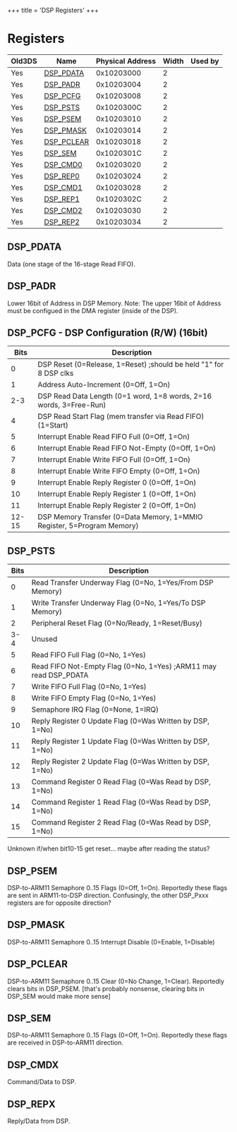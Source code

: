 +++
title = 'DSP Registers'
+++

# Registers

| Old3DS | Name                                 | Physical Address | Width | Used by |
|--------|--------------------------------------|------------------|-------|---------|
| Yes    | [DSP_PDATA](#DSP_PDATA "wikilink")   | 0x10203000       | 2     |         |
| Yes    | [DSP_PADR](#DSP_PADR "wikilink")     | 0x10203004       | 2     |         |
| Yes    | [DSP_PCFG](#DSP_PCFG "wikilink")     | 0x10203008       | 2     |         |
| Yes    | [DSP_PSTS](#DSP_PSTS "wikilink")     | 0x1020300C       | 2     |         |
| Yes    | [DSP_PSEM](#DSP_PSEM "wikilink")     | 0x10203010       | 2     |         |
| Yes    | [DSP_PMASK](#DSP_PMASK "wikilink")   | 0x10203014       | 2     |         |
| Yes    | [DSP_PCLEAR](#DSP_PCLEAR "wikilink") | 0x10203018       | 2     |         |
| Yes    | [DSP_SEM](#DSP_SEM "wikilink")       | 0x1020301C       | 2     |         |
| Yes    | [DSP_CMD0](#DSP_CMD0 "wikilink")     | 0x10203020       | 2     |         |
| Yes    | [DSP_REP0](#DSP_REP0 "wikilink")     | 0x10203024       | 2     |         |
| Yes    | [DSP_CMD1](#DSP_CMD1 "wikilink")     | 0x10203028       | 2     |         |
| Yes    | [DSP_REP1](#DSP_REP1 "wikilink")     | 0x1020302C       | 2     |         |
| Yes    | [DSP_CMD2](#DSP_CMD2 "wikilink")     | 0x10203030       | 2     |         |
| Yes    | [DSP_REP2](#DSP_REP2 "wikilink")     | 0x10203034       | 2     |         |

## DSP_PDATA

Data (one stage of the 16-stage Read FIFO).

## DSP_PADR

Lower 16bit of Address in DSP Memory. Note: The upper 16bit of Address
must be configued in the DMA register (inside of the DSP).

## DSP_PCFG - DSP Configuration (R/W) (16bit)

| Bits  | Description                                                            |
|-------|------------------------------------------------------------------------|
| 0     | DSP Reset (0=Release, 1=Reset) ;should be held "1" for 8 DSP clks      |
| 1     | Address Auto-Increment (0=Off, 1=On)                                   |
| 2-3   | DSP Read Data Length (0=1 word, 1=8 words, 2=16 words, 3=Free-Run)     |
| 4     | DSP Read Start Flag (mem transfer via Read FIFO) (1=Start)             |
| 5     | Interrupt Enable Read FIFO Full (0=Off, 1=On)                          |
| 6     | Interrupt Enable Read FIFO Not-Empty (0=Off, 1=On)                     |
| 7     | Interrupt Enable Write FIFO Full (0=Off, 1=On)                         |
| 8     | Interrupt Enable Write FIFO Empty (0=Off, 1=On)                        |
| 9     | Interrupt Enable Reply Register 0 (0=Off, 1=On)                        |
| 10    | Interrupt Enable Reply Register 1 (0=Off, 1=On)                        |
| 11    | Interrupt Enable Reply Register 2 (0=Off, 1=On)                        |
| 12-15 | DSP Memory Transfer (0=Data Memory, 1=MMIO Register, 5=Program Memory) |

## DSP_PSTS

| Bits | Description                                                      |
|------|------------------------------------------------------------------|
| 0    | Read Transfer Underway Flag (0=No, 1=Yes/From DSP Memory)        |
| 1    | Write Transfer Underway Flag (0=No, 1=Yes/To DSP Memory)         |
| 2    | Peripheral Reset Flag (0=No/Ready, 1=Reset/Busy)                 |
| 3-4  | Unused                                                           |
| 5    | Read FIFO Full Flag (0=No, 1=Yes)                                |
| 6    | Read FIFO Not-Empty Flag (0=No, 1=Yes) ;ARM11 may read DSP_PDATA |
| 7    | Write FIFO Full Flag (0=No, 1=Yes)                               |
| 8    | Write FIFO Empty Flag (0=No, 1=Yes)                              |
| 9    | Semaphore IRQ Flag (0=None, 1=IRQ)                               |
| 10   | Reply Register 0 Update Flag (0=Was Written by DSP, 1=No)        |
| 11   | Reply Register 1 Update Flag (0=Was Written by DSP, 1=No)        |
| 12   | Reply Register 2 Update Flag (0=Was Written by DSP, 1=No)        |
| 13   | Command Register 0 Read Flag (0=Was Read by DSP, 1=No)           |
| 14   | Command Register 1 Read Flag (0=Was Read by DSP, 1=No)           |
| 15   | Command Register 2 Read Flag (0=Was Read by DSP, 1=No)           |

Unknown if/when bit10-15 get reset... maybe after reading the status?

## DSP_PSEM

DSP-to-ARM11 Semaphore 0..15 Flags (0=Off, 1=On). Reportedly these flags
are sent in ARM11-to-DSP direction. Confusingly, the other DSP_Pxxx
registers are for opposite direction?

## DSP_PMASK

DSP-to-ARM11 Semaphore 0..15 Interrupt Disable (0=Enable, 1=Disable)

## DSP_PCLEAR

DSP-to-ARM11 Semaphore 0..15 Clear (0=No Change, 1=Clear). Reportedly
clears bits in DSP_PSEM. \[that's probably nonsense, clearing bits in
DSP_SEM would make more sense\]

## DSP_SEM

DSP-to-ARM11 Semaphore 0..15 Flags (0=Off, 1=On). Reportedly these flags
are received in DSP-to-ARM11 direction.

## DSP_CMDX

Command/Data to DSP.

## DSP_REPX

Reply/Data from DSP.